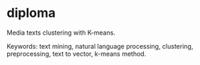 # diploma
Media texts clustering with K-means.

Keywords: text mining, natural language processing, clustering, preprocessing,
text to vector, k-means method.
